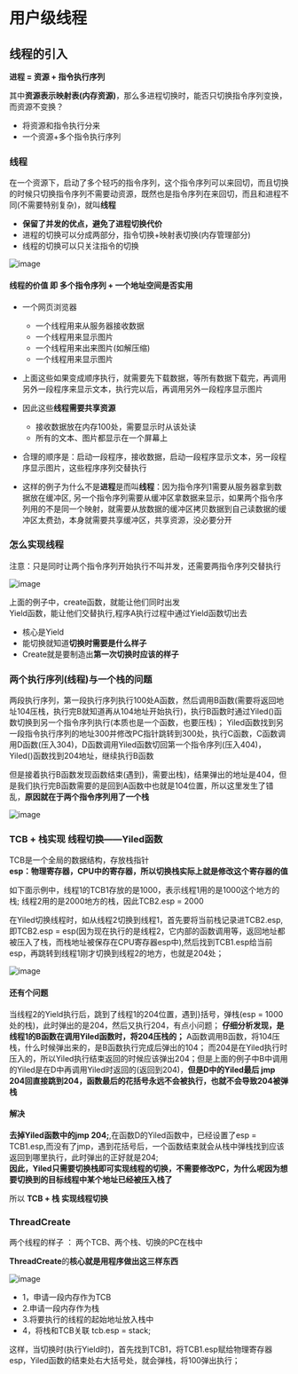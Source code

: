 # 用户级线程  


## 线程的引入  

**进程 = 资源 + 指令执行序列**  

其中**资源表示映射表(内存资源)**，那么多进程切换时，能否只切换指令序列变换，而资源不变换？  
* 将资源和指令执行分来  
* 一个资源+多个指令执行序列  

### 线程  

在一个资源下，启动了多个轻巧的指令序列，这个指令序列可以来回切，而且切换的时候只切换指令序列不需要动资源，既然也是指令序列在来回切，而且和进程不同(不需要特别复杂)，就叫**线程**

* **保留了并发的优点，避免了进程切换代价**  
* 进程的切换可以分成两部分，指令切换+映射表切换(内存管理部分)  
* 线程的切换可以只关注指令的切换  

![image](https://user-images.githubusercontent.com/58176267/156487067-cb07e0f7-bbcd-4587-8a2d-9dcce081df1a.png)


#### 线程的价值 即 多个指令序列 + 一个地址空间是否实用  

* 一个网页浏览器  
    * 一个线程用来从服务器接收数据  
    * 一个线程用来显示图片  
    * 一个线程用来出来图片(如解压缩)  
    * 一个线程用来显示图片  

* 上面这些如果变成顺序执行，就需要先下载数据，等所有数据下载完，再调用另外一段程序来显示文本，执行完以后，再调用另外一段程序显示图片  
* 因此这些**线程需要共享资源**
    * 接收数据放在内存100处，需要显示时从该处读  
    * 所有的文本、图片都显示在一个屏幕上  
* 合理的顺序是：启动一段程序，接收数据，启动一段程序显示文本，另一段程序显示图片，这些程序序列交替执行  
* 这样的例子为什么不是**进程**是而叫**线程**：因为指令序列1需要从服务器拿到数据放在缓冲区, 另一个指令序列需要从缓冲区拿数据来显示，如果两个指令序列用的不是同一个映射，就需要从放数据的缓冲区拷贝数据到自己读数据的缓冲区太费劲，本身就需要共享缓冲区，共享资源，没必要分开  


### 怎么实现线程  

注意：只是同时让两个指令序列开始执行不叫并发，还需要两指令序列交替执行  

![image](https://user-images.githubusercontent.com/58176267/156489305-3418c7b4-7bbc-4503-b48d-301da8181ca9.png)


上面的例子中，create函数，就能让他们同时出发  
Yield函数，能让他们交替执行,程序A执行过程中通过Yield函数切出去  

* 核心是Yield
* 能切换就知道**切换时需要是什么样子**  
* Create就是要制造出**第一次切换时应该的样子**

### 两个执行序列(线程)与一个栈的问题  

两段执行序列，第一段执行序列执行100处A函数，然后调用B函数(需要将返回地址104压栈，执行完B就知道再从104地址开始执行)，执行B函数时通过Yiled()函数切换到另一个指令序列执行(本质也是一个函数，也要压栈)；  Yiled函数找到另一段指令执行序列的地址300并修改PC指针跳转到300处，执行C函数，C函数调用D函数(压入304)，D函数调用Yiled函数切回第一个指令序列(压入404)，Yiled()函数找到204地址，继续执行B函数  

但是接着执行B函数发现函数结束(遇到}，需要出栈)，结果弹出的地址是404，但是我们执行完B函数需要的是回到A函数中也就是104位置，所以这里发生了错乱，**原因就在于两个指令序列用了一个栈**  

![image](https://user-images.githubusercontent.com/58176267/156490334-c90353dc-56fd-43e6-8463-83d71ede5dd3.png)

### TCB + 栈实现 线程切换——Yiled函数  

TCB是一个全局的数据结构，存放栈指针  
**esp：物理寄存器，CPU中的寄存器，所以切换栈实际上就是修改这个寄存器的值**

如下面示例中，线程1的TCB1存放的是1000，表示线程1用的是1000这个地方的栈; 线程2用的是2000地方的栈，因此TCB2.esp = 2000  

在Yiled切换线程时，如从线程2切换到线程1，首先要将当前栈记录进TCB2.esp,即TCB2.esp = esp(因为现在执行的是线程2，它内部的函数调用等，返回地址都被压入了栈，而栈地址被保存在CPU寄存器esp中),然后找到TCB1.esp给当前esp，再跳转到线程1刚才切换到线程2的地方，也就是204处；

![image](https://user-images.githubusercontent.com/58176267/156496526-bc6d0875-c276-46a2-8d3f-18ce58d9c033.png)

#### 还有个问题

当线程2的Yield执行后，跳到了线程1的204位置，遇到}括号，弹栈(esp = 1000处的栈)，此时弹出的是204，然后又执行204，有点小问题； **仔细分析发现，是线程1的B函数在调用Yiled函数时，将204压栈的；** A函数调用B函数，将104压栈，什么时候弹出来的，是B函数执行完成后弹出的104； 而204是在Yiled执行时压入的，所以Yiled执行结束返回的时候应该弹出204；但是上面的例子中B中调用的Yiled是在D中再调用Yiled时返回的(返回到204)，**但是D中的Yiled最后 jmp 204回直接跳到204，函数最后的花括号永远不会被执行，也就不会导致204被弹栈**  

#### 解决  

**去掉Yiled函数中的jmp 204;**,在函数D的Yiled函数中，已经设置了esp = TCB1.esp,而没有了jmp，遇到花括号后，一个函数结束就会从栈中弹栈找到应该返回到哪里执行，此时弹出的正好就是204;  
**因此，Yiled只需要切换栈即可实现线程的切换，不需要修改PC，为什么呢因为想要切换到的目标线程中某个地址已经被压入栈了**

所以 **TCB + 栈 实现线程切换**

### ThreadCreate
两个线程的样子 ： 两个TCB、两个栈、切换的PC在栈中  

**ThreadCreate**的**核心就是用程序做出这三样东西**    

![image](https://user-images.githubusercontent.com/58176267/156498918-ffaf1de2-a3a3-4ff0-8c3f-94b21abe60d8.png)


* 1，申请一段内存作为TCB  
* 2.申请一段内存作为栈  
* 3.将要执行的线程的起始地址放入栈中  
* 4，将栈和TCB关联  tcb.esp = stack;

这样，当切换时(执行Yield时)，首先找到TCB1，将TCB1.esp赋给物理寄存器esp，Yiled函数的结束处右大括号处，就会弹栈，将100弹出执行；


